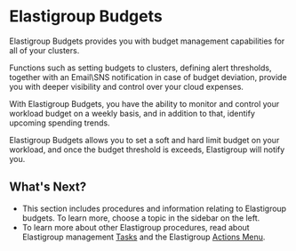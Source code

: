 # Elastigroup Budgets

Elastigroup Budgets provides you with budget management capabilities for all of your clusters.

Functions such as setting budgets to clusters, defining alert thresholds, together with an Email\SNS notification in case of budget deviation, provide you with deeper visibility and control over your cloud expenses.

With Elastigroup Budgets, you have the ability to monitor and control your workload budget on a weekly basis, and in addition to that, identify upcoming spending trends.

Elastigroup Budgets allows you to set a soft and hard limit budget on your workload, and once the budget threshold is exceeds, Elastigroup will notify you.

## What's Next?

- This section includes procedures and information relating to Elastigroup budgets. To learn more, choose a topic in the sidebar on the left.
- To learn more about other Elastigroup procedures, read about Elastigroup management [Tasks](elastigroup/tutorials/elastigroup-tasks/) and the Elastigroup [Actions Menu](elastigroup/tutorials/elastigroup-actions-menu/).
